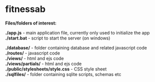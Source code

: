 # fitnessab
  
  
**Files/folders of interest:**  
  
**./app.js** - main application file, currently only used to initialize the app  
**./start.bat** - script to start the server (on windows)  
  
**./database/** - folder containing database and related javascript code  
**./routes/** - javascript code  
**./views/** - html and ejs code  
**./views/partials/** - html and ejs code  
**./public/stylesheets/style.css** - CSS style sheet  
**./sqlfiles/** - folder containing sqlite scripts, schemas etc
